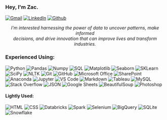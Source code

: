 ### Hey, I'm Zac.

[![Gmail](https://img.shields.io/badge/Gmail-%23EA4335.svg?style=plastic&logo=gmail&logoColor=white)](mailto:schmitz.zacharia@gmail.com)
[![LinkedIn](https://img.shields.io/badge/LinkedIn-%230A66C2.svg?style=plastic&logo=linkedin&logoColor=white)](https://www.linkedin.com/in/zschmitz/)
[![Github](https://img.shields.io/badge/GitHub-%23181717.svg?style=plastic&logo=github&logoColor=white)](https://github.com/Zacharia-Schmitz)

<div style="text-align:center"><i>I'm interested harnessing the power of data to uncover patterns, make informed<br> 
                                  decisions, and drive innovation that can improve lives and transform industries.</i></div>

### Experienced Using:

![Python](https://img.shields.io/badge/-Python-0D1117?style=flat&logo=python)
![Pandas](https://img.shields.io/badge/-Pandas-0D1117?style=flat&logo=pandas)
![Numpy](https://img.shields.io/badge/-Numpy-0D1117?style=flat&logo=numpy)
![SQL](https://img.shields.io/badge/-SQL-0D1117?style=flat&logo=sql)
![Matplotlib](https://img.shields.io/badge/-Matplotlib-0D1117?style=flat&logo=matplotlib)
![Seaborn](https://img.shields.io/badge/-Seaborn-0D1117?style=flat&logo=seaborn)
![SKLearn](https://img.shields.io/badge/-SKLearn-0D1117?style=flat&logo=scikitlearn)
![SciPy](https://img.shields.io/badge/-SciPy-0D1117?style=flat&logo=scipy)
![NLTK](https://img.shields.io/badge/-NLTK-0D1117?style=flat&logo=nltk)
![Git](https://img.shields.io/badge/-Git-0D1117?style=flat&logo=git)
![GitHub](https://img.shields.io/badge/-GitHub-0D1117?style=flat&logo=github)
![Microsoft Office](https://img.shields.io/badge/-Microsoft%20Office-0D1117?style=flat&logo=microsoft-office)
![SharePoint](https://img.shields.io/badge/-SharePoint-0D1117?style=flat&logo=sharepoint)
![Anaconda](https://img.shields.io/badge/-Anaconda-0D1117?style=flat&logo=anaconda)
![Jupyter](https://img.shields.io/badge/-Jupyter-0D1117?style=flat&logo=jupyter)
![VS Code](https://img.shields.io/badge/-VS%20Code-0D1117?style=flat&logo=visual-studio-code&logoColor=007ACC)
![Markdown](https://img.shields.io/badge/-Markdown-0D1117?style=flat&logo=markdown)
![Tableau](https://img.shields.io/badge/-Tableau-0D1117?style=flat&logo=tableau)
![MySQL](https://img.shields.io/badge/-MySQL-0D1117?style=flat&logo=mysql)
![Stack Overflow](https://img.shields.io/badge/-Stack%20Overflow-0D1117?style=flat&logo=stack-overflow)
![JSON](https://img.shields.io/badge/-JSON-0D1117?style=flat&logo=json)
![Google Sheets](https://img.shields.io/badge/-Google%20Sheets-0D1117?style=flat&logo=google%20sheets)
![BeautifulSoup](https://img.shields.io/badge/-BeautifulSoup-0D1117?style=flat&logo=beautifulsoup)
![Photoshop](https://img.shields.io/badge/-Photoshop-0D1117?style=flat&logo=adobe-photoshop)


#### Lightly Used:

![HTML](https://img.shields.io/badge/-HTML-0D1117?style=flat&logo=HTML5)
![CSS](https://img.shields.io/badge/-CSS-0D1117?style=flat&logo=CSS3&logoColor=1572B6)
![Databricks](https://img.shields.io/badge/-Databricks-0D1117?style=flat&logo=databricks)
![Spark](https://img.shields.io/badge/-Spark-0D1117?style=flat&logo=apachespark)
![Selenium](https://img.shields.io/badge/-Selenium-0D1117?style=flat&logo=selenium)
![BigQuery](https://img.shields.io/badge/-BigQuery-0D1117?style=flat&logo=google)
![SQLite](https://img.shields.io/badge/-SQLite-0D1117?style=flat&logo=sqlite)
![Snowflake](https://img.shields.io/badge/-Snowflake-0D1117?style=flat&logo=snowflake)

</article>
